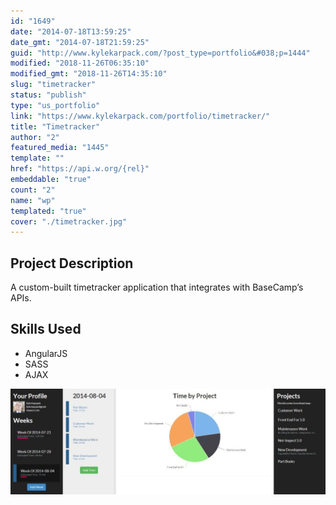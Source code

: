 ```yaml
---
id: "1649"
date: "2014-07-18T13:59:25"
date_gmt: "2014-07-18T21:59:25"
guid: "http://www.kylekarpack.com/?post_type=portfolio&#038;p=1444"
modified: "2018-11-26T06:35:10"
modified_gmt: "2018-11-26T14:35:10"
slug: "timetracker"
status: "publish"
type: "us_portfolio"
link: "https://www.kylekarpack.com/portfolio/timetracker/"
title: "Timetracker"
author: "2"
featured_media: "1445"
template: ""
href: "https://api.w.org/{rel}"
embeddable: "true"
count: "2"
name: "wp"
templated: "true"
cover: "./timetracker.jpg"
---
```

## Project Description

A custom-built timetracker application that integrates with BaseCamp&#x2019;s APIs.

## Skills Used

- AngularJS
- SASS
- AJAX

![](./timetracker.jpg)